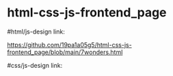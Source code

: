 # html-css-js-frontend_page

#html/js-design link:

https://github.com/19pa1a05g5/html-css-js-frontend_page/blob/main/7wonders.html

#css/js-design link:

